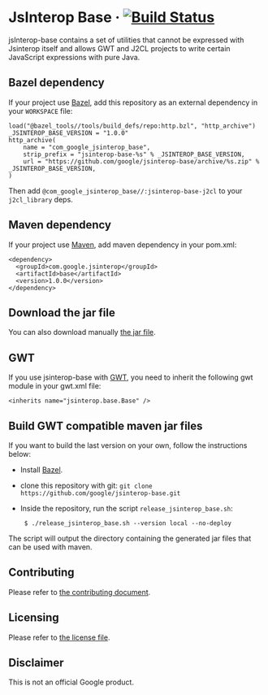 # JsInterop Base   &middot; [![Build Status](https://secure.travis-ci.org/google/jsinterop-base.png?branch=master)](http://travis-ci.org/google/jsinterop-base)

jsInterop-base contains a set of utilities that cannot be expressed with
Jsinterop itself and allows GWT and J2CL projects to write certain JavaScript
expressions with pure Java.

Bazel dependency
----------------
If your project use [Bazel](https://bazel.build), add this repository as an
external dependency in your `WORKSPACE` file:

```
load("@bazel_tools//tools/build_defs/repo:http.bzl", "http_archive")
_JSINTEROP_BASE_VERSION = "1.0.0"
http_archive(
    name = "com_google_jsinterop_base",
    strip_prefix = "jsinterop-base-%s" % _JSINTEROP_BASE_VERSION,
    url = "https://github.com/google/jsinterop-base/archive/%s.zip" % _JSINTEROP_BASE_VERSION,
)
```

Then add `@com_google_jsinterop_base//:jsinterop-base-j2cl` to
your `j2cl_library` deps.


Maven dependency
------------------
If your project use [Maven](https://maven.apache.org), add maven dependency in
your pom.xml:

    <dependency>
      <groupId>com.google.jsinterop</groupId>
      <artifactId>base</artifactId>
      <version>1.0.0</version>
    </dependency>


Download the jar file
----------------------
You can also download manually [the jar file](https://oss.sonatype.org/content/repositories/releases/com/google/jsinterop/base/1.0.0/base-1.0.0.jar).

GWT
---
If you use jsinterop-base with [GWT](http://www.gwtproject.org/), you need to
inherit the following gwt module in your gwt.xml file:

    <inherits name="jsinterop.base.Base" />

Build GWT compatible maven jar files
------------------------------------
If you want to build the last version on your own, follow the instructions
below:

- Install [Bazel](https://bazel.build/versions/master/docs/install.html).
- clone this repository with git: `git clone https://github.com/google/jsinterop-base.git`
- Inside the repository, run the script `release_jsinterop_base.sh`:

       $ ./release_jsinterop_base.sh --version local --no-deploy

 The script will output the directory containing the generated jar files that
 can be used with maven.

Contributing
------------
Please refer to [the contributing document](CONTRIBUTING.md).

Licensing
---------
Please refer to [the license file](LICENSE).

Disclaimer
----------
This is not an official Google product.

